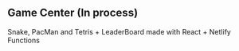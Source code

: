## Game Center (In process)

Snake, PacMan and Tetris + LeaderBoard made with React + Netlify Functions
